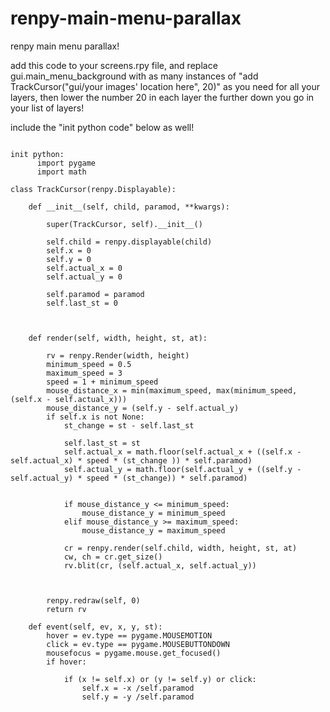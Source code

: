 # renpy-main-menu-parallax
renpy main menu parallax!


add this code to your screens.rpy file, and replace gui.main_menu_background with as many instances of "add TrackCursor("gui/your images' location here", 20)" as you need for all your layers, then lower the number 20 in each layer the further down you go in your list of layers!


include the "init python code" below as well!

```

init python:
      import pygame
      import math
```


    class TrackCursor(renpy.Displayable):

        def __init__(self, child, paramod, **kwargs):

            super(TrackCursor, self).__init__()

            self.child = renpy.displayable(child)
            self.x = 0
            self.y = 0
            self.actual_x = 0
            self.actual_y = 0

            self.paramod = paramod
            self.last_st = 0



        def render(self, width, height, st, at):

            rv = renpy.Render(width, height)
            minimum_speed = 0.5
            maximum_speed = 3
            speed = 1 + minimum_speed
            mouse_distance_x = min(maximum_speed, max(minimum_speed, (self.x - self.actual_x)))
            mouse_distance_y = (self.y - self.actual_y)
            if self.x is not None:
                st_change = st - self.last_st

                self.last_st = st
                self.actual_x = math.floor(self.actual_x + ((self.x - self.actual_x) * speed * (st_change )) * self.paramod)
                self.actual_y = math.floor(self.actual_y + ((self.y - self.actual_y) * speed * (st_change)) * self.paramod)


                if mouse_distance_y <= minimum_speed:
                    mouse_distance_y = minimum_speed
                elif mouse_distance_y >= maximum_speed:
                    mouse_distance_y = maximum_speed

                cr = renpy.render(self.child, width, height, st, at)
                cw, ch = cr.get_size()
                rv.blit(cr, (self.actual_x, self.actual_y))



            renpy.redraw(self, 0)
            return rv

        def event(self, ev, x, y, st):
            hover = ev.type == pygame.MOUSEMOTION
            click = ev.type == pygame.MOUSEBUTTONDOWN
            mousefocus = pygame.mouse.get_focused()
            if hover:

                if (x != self.x) or (y != self.y) or click:
                    self.x = -x /self.paramod
                    self.y = -y /self.paramod
